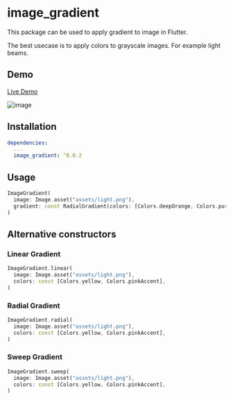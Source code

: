 # image_gradient

This package can be used to apply gradient to image in Flutter.

The best usecase is to apply colors to grayscale images. For example light beams.

## Demo

[Live Demo](https://koallider.github.io/image_gradient_flutter/#/)

![image](https://github.com/Koallider/image_gradient_flutter/blob/main/example/gif_example.gif?raw=true)

## Installation

```yaml
dependencies:
  ...
  image_gradient: ^0.0.2
```

## Usage

```dart
ImageGradient(
  image: Image.asset("assets/light.png"),
  gradient: const RadialGradient(colors: [Colors.deepOrange, Colors.purpleAccent]),
)
```

## Alternative constructors

### Linear Gradient
```dart
ImageGradient.linear(
  image: Image.asset("assets/light.png"),
  colors: const [Colors.yellow, Colors.pinkAccent],
)
```

### Radial Gradient
```dart
ImageGradient.radial(
  image: Image.asset("assets/light.png"),
  colors: const [Colors.yellow, Colors.pinkAccent],
)
```

### Sweep Gradient
```dart
ImageGradient.sweep(
  image: Image.asset("assets/light.png"),
  colors: const [Colors.yellow, Colors.pinkAccent],
)
```